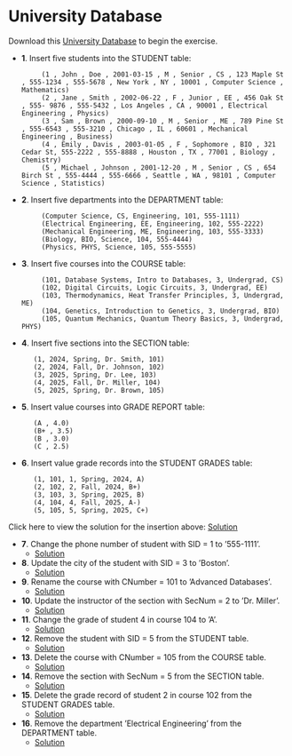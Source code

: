 # University Database
  Download this [University Database](Data-Manipulation-Language/universityDB.sql) to begin the exercise.
  * **1**. Insert five students into the STUDENT table:
    ```
         (1 , John , Doe , 2001-03-15 , M , Senior , CS , 123 Maple St , 555-1234 , 555-5678 , New York , NY , 10001 , Computer Science , Mathematics)
         (2 , Jane , Smith , 2002-06-22 , F , Junior , EE , 456 Oak St , 555- 9876 , 555-5432 , Los Angeles , CA , 90001 , Electrical Engineering , Physics) 
         (3 , Sam , Brown , 2000-09-10 , M , Senior , ME , 789 Pine St , 555-6543 , 555-3210 , Chicago , IL , 60601 , Mechanical Engineering , Business) 
         (4 , Emily , Davis , 2003-01-05 , F , Sophomore , BIO , 321 Cedar St, 555-2222 , 555-8888 , Houston , TX , 77001 , Biology , Chemistry) 
         (5 , Michael , Johnson , 2001-12-20 , M , Senior , CS , 654 Birch St , 555-4444 , 555-6666 , Seattle , WA , 98101 , Computer Science , Statistics)
  * **2**. Insert five departments into the DEPARTMENT table:
    ```
         (Computer Science, CS, Engineering, 101, 555-1111)
         (Electrical Engineering, EE, Engineering, 102, 555-2222) 
         (Mechanical Engineering, ME, Engineering, 103, 555-3333) 
         (Biology, BIO, Science, 104, 555-4444) 
         (Physics, PHYS, Science, 105, 555-5555) 
  * **3**. Insert five courses into the COURSE table:
    ```
         (101, Database Systems, Intro to Databases, 3, Undergrad, CS) 
         (102, Digital Circuits, Logic Circuits, 3, Undergrad, EE) 
         (103, Thermodynamics, Heat Transfer Principles, 3, Undergrad, ME) 
         (104, Genetics, Introduction to Genetics, 3, Undergrad, BIO) 
         (105, Quantum Mechanics, Quantum Theory Basics, 3, Undergrad, PHYS)
  * **4**. Insert five sections into the SECTION table:
    ```
       (1, 2024, Spring, Dr. Smith, 101) 
       (2, 2024, Fall, Dr. Johnson, 102) 
       (3, 2025, Spring, Dr. Lee, 103) 
       (4, 2025, Fall, Dr. Miller, 104) 
       (5, 2025, Spring, Dr. Brown, 105)
  * **5**. Insert value courses into GRADE REPORT table:
    ```
       (A , 4.0) 
       (B+ , 3.5) 
       (B , 3.0) 
       (C , 2.5)
  * **6**. Insert value grade records into the STUDENT GRADES table:
    ``` 
       (1, 101, 1, Spring, 2024, A)  
       (2, 102, 2, Fall, 2024, B+)  
       (3, 103, 3, Spring, 2025, B)  
       (4, 104, 4, Fall, 2025, A-)  
       (5, 105, 5, Spring, 2025, C+)
  Click here to view the solution for the insertion above: [Solution](Data-Manipulation-Language/University-Database/Solution)
  * **7**. Change the phone number of student with SID = 1 to ’555-1111’.
    * [Solution](Data-Manipulation-Language/University-Database/Solution/exercise7.sql)
  * **8**. Update the city of the student with SID = 3 to ’Boston’.
    * [Solution](Data-Manipulation-Language/University-Database/Solution/exercise8.sql)
  * **9**. Rename the course with CNumber = 101 to ’Advanced Databases’.
    * [Solution](Data-Manipulation-Language/University-Database/Solution/exercise9.sql)
  * **10**. Update the instructor of the section with SecNum = 2 to ’Dr. Miller’.
    * [Solution](Data-Manipulation-Language/University-Database/Solution/exercise10.sql)
  * **11**. Change the grade of student 4 in course 104 to ’A’.
    * [Solution](Data-Manipulation-Language/University-Database/Solution/exercise11.sql)
  * **12**. Remove the student with SID = 5 from the STUDENT table.
    * [Solution](Data-Manipulation-Language/University-Database/Solution/exercise12.sql)
  * **13**. Delete the course with CNumber = 105 from the COURSE table.
    * [Solution](Data-Manipulation-Language/University-Database/Solution/exercise13.sql)
  * **14**. Remove the section with SecNum = 5 from the SECTION table.
    * [Solution](Data-Manipulation-Language/University-Database/Solution/exercise14.sql)
  * **15**. Delete the grade record of student 2 in course 102 from the STUDENT GRADES table.
    * [Solution](Data-Manipulation-Language/University-Database/Solution/exercise15.sql) 
  * **16**. Remove the department ’Electrical Engineering’ from the DEPARTMENT table.
    * [Solution](Data-Manipulation-Language/University-Database/Solution/exercise16.sql)

